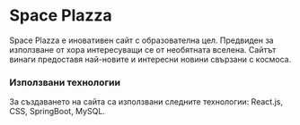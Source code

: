 # Space Plazza

Space Plazza е иновативен сайт с образователна цел. Предвиден за използване от хора интересуващи се от необятната вселена.
Сайтът винаги предоставя най-новите и интересни новини свързани с космоса.

### Използвани технологии

За създаването на сайта са използвани следните технологии: React.js, CSS, SpringBoot, MySQL.

